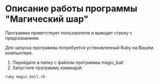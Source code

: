 # Описание работы программы "Магический шар" 

Программа приветствует пользователя и выводит строку с предсказанием. 

Для запуска программы потребуется уствновленный Ruby на Вашем компьютере. 

1. Перейдите в папку с файлом программы magic_ball
2. Запустите программу командой:

`ruby magic_ball.rb`

